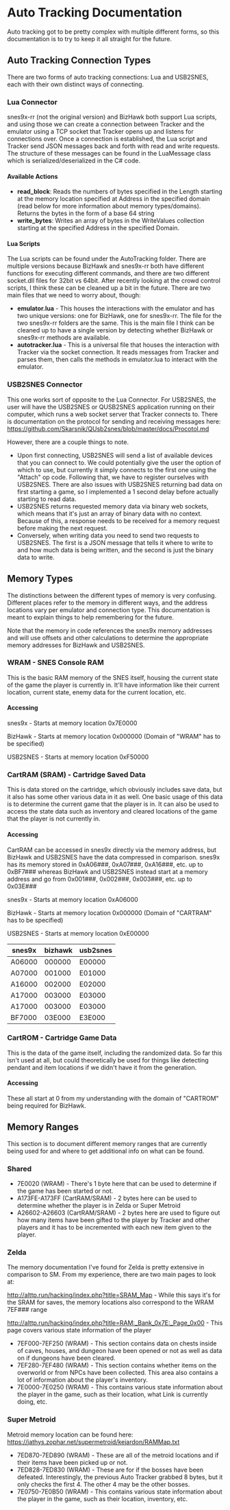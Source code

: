 ﻿# Auto Tracking Documentation

Auto tracking got to be pretty complex with multiple different forms, so this documentation is to try to keep it all straight for the future.

## Auto Tracking Connection Types

There are two forms of auto tracking connections: Lua and USB2SNES, each with their own distinct ways of connecting.

### **Lua Connector**

snes9x-rr (not the original version) and BizHawk both support Lua scripts, and using those we can create a connection between Tracker and the emulator using a TCP socket that Tracker opens up and listens for connections over. Once a connection is established, the Lua script and Tracker send JSON messages back and forth with read and write requests. The structure of these messages can be found in the LuaMessage class which is serialized/deserialized in the C# code.

#### **Available Actions**

- **read_block**: Reads the numbers of bytes specified in the Length starting at the memory location specified at Address in the specified domain (read below for more information about memory types/domains). Returns the bytes in the form of a base 64 string
- **write_bytes**: Writes an array of bytes in the WriteValues collection starting at the specified Address in the specified Domain.

#### **Lua Scripts**

The Lua scripts can be found under the AutoTracking folder. There are multiple versions because BizHawk and snes9x-rr both have different functions for executing different commands, and there are two different socket.dll files for 32bit vs 64bit. After recently looking at the crowd control scripts, I think these can be cleaned up a bit in the future. There are two main files that we need to worry about, though:

- **emulator.lua** - This houses the interactions with the emulator and has two unique versions: one for BizHawk, one for snes9x-rr. The file for the two snes9x-rr folders are the same. This is the main file I think can be cleaned up to have a single version by detecting whether BizHawk or snes9x-rr methods are available.
- **autotracker.lua** - This is a universal file that houses the interaction with Tracker via the socket connection. It reads messages from Tracker and parses them, then calls the methods in emulator.lua to interact with the emulator.

### **USB2SNES Connector**

This one works sort of opposite to the Lua Connector. For USB2SNES, the user will have the USB2SNES or QUSB2SNES application running on their computer, which runs a web socket server that Tracker connects to. There is documentation on the protocol for sending and receiving messages here: https://github.com/Skarsnik/QUsb2snes/blob/master/docs/Procotol.md

However, there are a couple things to note.

- Upon first connecting, USB2SNES will send a list of available devices that you can connect to. We could potentially give the user the option of which to use, but currently it simply connects to the first one using the "Attach" op code. Following that, we have to register ourselves with USB2SNES. There are also issues with USB2SNES returning bad data on first starting a game, so I implemented a 1 second delay before actually starting to read data.
- USB2SNES returns requested memory data via binary web sockets, which means that it's just an array of binary data with no context. Because of this, a response needs to be received for a memory request before making the next request.
- Conversely, when writing data you need to send two requests to USB2SNES. The first is a JSON message that tells it where to write to and how much data is being written, and the second is just the binary data to write.

## Memory Types

The distinctions between the different types of memory is very confusing. Different places refer to the memory in different ways, and the address locations vary per emulator and connection type. This documentation is meant to explain things to help remembering for the future.

Note that the memory in code references the snes9x memory addresses and will use offsets and other calculations to determine the appropriate memory addresses for BizHawk and USB2SNES.

### **WRAM - SNES Console RAM**
This is the basic RAM memory of the SNES itself, housing the current state of the game the player is currently in. It'll have information like their current location, current state, enemy data for the current location, etc.

#### **Accessing**

snes9x - Starts at memory location 0x7E0000

BizHawk - Starts at memory location 0x000000 (Domain of "WRAM" has to be specified)

USB2SNES - Starts at memory location 0xF50000

### **CartRAM (SRAM) - Cartridge Saved Data**
This is data stored on the cartridge, which obviously includes save data, but it also has some other various data in it as well. One basic usage of this data is to determine the current game that the player is in. It can also be used to access the state data such as inventory and cleared locations of the game that the player is not currently in.

#### **Accessing**
CartRAM can be accessed in snes9x directly via the memory address, but BizHawk and USB2SNES have the data compressed in comparison. snes9x has its memory stored in 0xA06###, 0xA07###, 0xA16###, etc. up to 0xBF7### whereas BizHawk and USB2SNES instead start at a memory address and go from 0x001###, 0x002###, 0x003###, etc. up to 0x03E###

snes9x - Starts at memory location 0xA06000

BizHawk - Starts at memory location 0x000000 (Domain of "CARTRAM" has to be specified)

USB2SNES - Starts at memory location 0xE00000

| snes9x    | bizhawk    | usb2snes   | 
|-----------|------------|------------|
| A06000    | 000000     | E00000     |
| A07000    | 001000     | E01000     |
| A16000    | 002000     | E02000     |
| A17000    | 003000     | E03000     |
| A17000    | 003000     | E03000     |
| BF7000    | 03E000     | E3E000     |

### **CartROM - Cartridge Game Data**
This is the data of the game itself, including the randomized data. So far this isn't used at all, but could theoretically be used for things like detecting pendant and item locations if we didn't have it from the generation.

#### **Accessing**
These all start at 0 from my understanding with the domain of "CARTROM" being required for BizHawk.

## Memory Ranges

This section is to document different memory ranges that are currently being used for and where to get additional info on what can be found.

### **Shared**

- 7E0020 (WRAM) - There's 1 byte here that can be used to determine if the game has been started or not.
- A173FE-A173FF (CartRAM/SRAM) - 2 bytes here can be used to determine whether the player is in Zelda or Super Metroid
- A26602-A26603 (CartRAM/SRAM) - 2 bytes here are used to figure out how many items have been gifted to the player by Tracker and other players and it has to be incremented with each new item given to the player.

### **Zelda**

The memory documentation I've found for Zelda is pretty extensive in comparison to SM. From my experience, there are two main pages to look at:

http://alttp.run/hacking/index.php?title=SRAM_Map - While this says it's for the SRAM for saves, the memory locations also correspond to the WRAM 7EF### range

http://alttp.run/hacking/index.php?title=RAM:_Bank_0x7E:_Page_0x00 - This page covers various state information of the player

- 7EF000-7EF250 (WRAM) - This section contains data on chests inside of caves, houses, and dungeon have been opened or not as well as data on if dungeons have been cleared.
- 7EF280-7EF480 (WRAM) - This section contains whether items on the overworld or from NPCs have been collected. This area also contains a lot of information about the player's inventory.
- 7E0000-7E0250 (WRAM) - This contains various state information about the player in the game, such as their location, what Link is currently doing, etc.

### **Super Metroid**

Metroid memory location can be found here: https://jathys.zophar.net/supermetroid/kejardon/RAMMap.txt 

- 7ED870-7ED890 (WRAM) - These are all of the metroid locations and if their items have been picked up or not.
- 7ED828-7ED830 (WRAM) - These are for if the bosses have been defeated. Interestingly, the previous Auto Tracker grabbed 8 bytes, but it only checks the first 4. The other 4 may be the other bosses.
- 7E0750-7E0B50 (WRAM) - This contains various state information about the player in the game, such as their location, inventory, etc.
